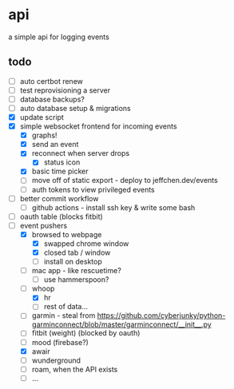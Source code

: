 # api

a simple api for logging events

## todo

- [ ] auto certbot renew
- [ ] test reprovisioning a server
- [ ] database backups?
- [ ] auto database setup & migrations
- [x] update script
- [x] simple websocket frontend for incoming events
  - [x] graphs!
  - [x] send an event
  - [x] reconnect when server drops
    - [x] status icon
  - [x] basic time picker
  - [ ] move off of static export - deploy to jeffchen.dev/events
  - [ ] auth tokens to view privileged events
- [ ] better commit workflow
  - [ ] github actions - install ssh key & write some bash
- [ ] oauth table (blocks fitbit)
- [ ] event pushers
  - [x] browsed to webpage
    - [x] swapped chrome window
    - [x] closed tab / window
    - [ ] install on desktop
  - [ ] mac app - like rescuetime?
    - [ ] use hammerspoon?
  - [ ] whoop
    - [x] hr
    - [ ] rest of data...
  - [ ] garmin - steal from https://github.com/cyberjunky/python-garminconnect/blob/master/garminconnect/__init__.py
  - [ ] fitbit (weight) (blocked by oauth)
  - [ ] mood (firebase?)
  - [x] awair
  - [ ] wunderground
  - [ ] roam, when the API exists
  - [ ] ...
